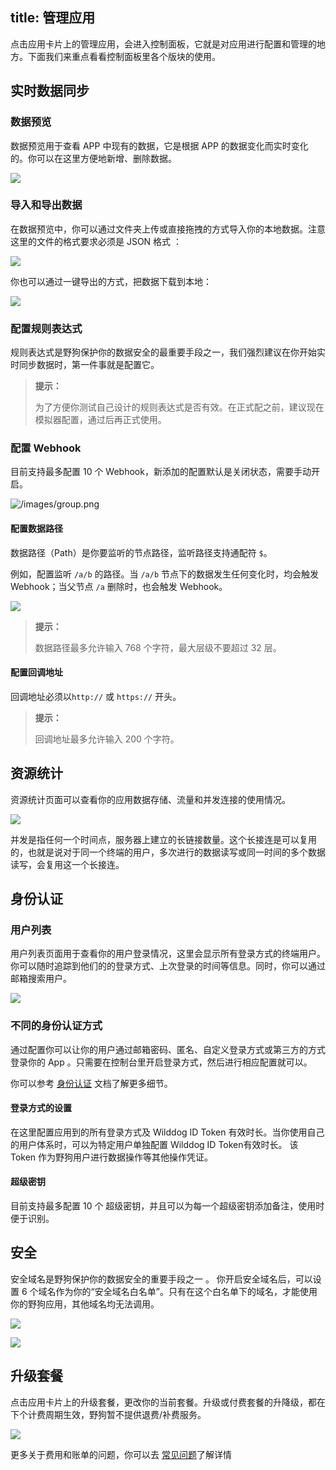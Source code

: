 title: 管理应用
---

点击应用卡片上的管理应用，会进入控制面板，它就是对应用进行配置和管理的地方。下面我们来重点看看控制面板里各个版块的使用。

## 实时数据同步

### 数据预览

数据预览用于查看 APP 中现有的数据，它是根据 APP 的数据变化而实时变化的。你可以在这里方便地新增、删除数据。

![](http://ocpo37x5v.bkt.clouddn.com/%E5%B1%8F%E5%B9%95%E5%BF%AB%E7%85%A7%202016-08-30%20%E4%B8%8B%E5%8D%8810.05.02.png)


### 导入和导出数据

在数据预览中，你可以通过文件夹上传或直接拖拽的方式导入你的本地数据。注意这里的文件的格式要求必须是 JSON 格式 ：

![](http://7u2r36.com1.z0.glb.clouddn.com/16-8-18/45083791.jpg)


你也可以通过一键导出的方式，把数据下载到本地：

![](http://7u2r36.com1.z0.glb.clouddn.com/16-8-18/32430219.jpg)

### 配置规则表达式


规则表达式是野狗保护你的数据安全的最重要手段之一，我们强烈建议在你开始实时同步数据时，第一件事就是配置它。

<blockquote class="notice">
  <p><strong>提示：</strong></p>
  为了方便你测试自己设计的规则表达式是否有效。在正式配之前，建议现在模拟器配置，通过后再正式使用。
</blockquote>


### 配置 Webhook

目前支持最多配置 10 个 Webhook，新添加的配置默认是关闭状态，需要手动开启。

<img src='/images/setwebhook.jpeg' alt="/images/group.png" >

#### 配置数据路径

数据路径（Path）是你要监听的节点路径，监听路径支持通配符 `$`。

例如，配置监听 `/a/b` 的路径。当 `/a/b` 节点下的数据发生任何变化时，均会触发 Webhook；当父节点 `/a` 删除时，也会触发 Webhook。

 <img src="/images/webhookpath.png" >

<blockquote class="notice">
  <p><strong>提示：</strong></p>
  数据路径最多允许输入 768 个字符，最大层级不要超过 32 层。
</blockquote>


#### 配置回调地址
回调地址必须以`http://` 或 `https://` 开头。
<blockquote class="notice">
  <p><strong>提示：</strong></p>
  回调地址最多允许输入 200 个字符。
</blockquote>


## 资源统计

资源统计页面可以查看你的应用数据存储、流量和并发连接的使用情况。

![](http://7u2r36.com1.z0.glb.clouddn.com/16-8-18/23554419.jpg)

并发是指任何一个时间点，服务器上建立的长链接数量。这个长接连是可以复用的，也就是说对于同一个终端的用户，多次进行的数据读写或同一时间的多个数据读写，会复用这一个长接连。

## 身份认证

### 用户列表

用户列表页面用于查看你的用户登录情况，这里会显示所有登录方式的终端用户。你可以随时追踪到他们的的登录方式、上次登录的时间等信息。同时，你可以通过邮箱搜索用户。

![](http://7u2r36.com1.z0.glb.clouddn.com/16-8-18/3057243.jpg)

### 不同的身份认证方式

通过配置你可以让你的用户通过邮箱密码、匿名、自定义登录方式或第三方的方式登录你的 App 。只需要在控制台里开启登录方式，然后进行相应配置就可以。

你可以参考 [身份认证](/guide/auth/core/concept.html) 文档了解更多细节。



#### 登录方式的设置

在这里配置应用到的所有登录方式及 Wilddog ID Token 有效时长。当你使用自己的用户体系时，可以为特定用户单独配置 Wilddog ID Token有效时长。
​该 Token 作为野狗用户进行数据操作等其他操作凭证。

#### 超级密钥

目前支持最多配置 10 个 超级密钥，并且可以为每一个超级密钥添加备注，使用时便于识别。


## 安全

安全域名是野狗保护你的数据安全的重要手段之一 。
你开启安全域名后，可以设置 6 个域名作为你的“安全域名白名单”。只有在这个白名单下的域名，才能使用你的野狗应用，其他域名均无法调用。

![](http://7u2r36.com1.z0.glb.clouddn.com/16-8-18/3348371.jpg)



![](http://7u2r36.com1.z0.glb.clouddn.com/16-8-18/5151856.jpg)

## 升级套餐

点击应用卡片上的升级套餐，更改你的当前套餐。升级或付费套餐的升降级，都在下个计费周期生效，野狗暂不提供退费/补费服务。

![](http://7u2r36.com1.z0.glb.clouddn.com/16-8-18/2437996.jpg)

更多关于费用和账单的问题，你可以去 [常见问题](https://z.wilddog.com/questions)了解详情

